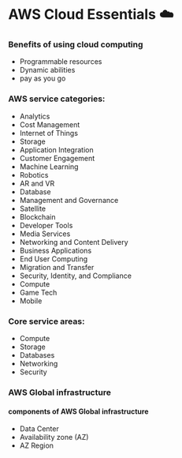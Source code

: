 # AWS Cloud Essentials ☁️

### Benefits of using cloud computing

- Programmable resources
- Dynamic abilities
- pay as you go

### AWS service categories:
- Analytics
- Cost Management
- Internet of Things
- Storage
- Application Integration
- Customer Engagement
- Machine Learning
- Robotics
- AR and VR
- Database
- Management and Governance
- Satellite
- Blockchain
- Developer Tools
- Media Services
- Networking and Content Delivery
- Business Applications
- End User Computing
- Migration and Transfer
- Security, Identity, and Compliance
- Compute
- Game Tech
- Mobile

### Core service areas:

- Compute
- Storage
- Databases
- Networking
- Security

### AWS Global infrastructure
#### components of AWS Global infrastructure

- Data Center
- Availability zone (AZ)
- AZ Region

